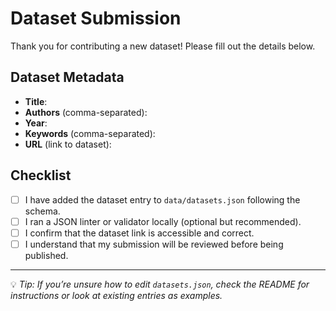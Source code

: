 # Dataset Submission

Thank you for contributing a new dataset! Please fill out the details below.

## Dataset Metadata
- **Title**:  
- **Authors** (comma-separated):  
- **Year**:  
- **Keywords** (comma-separated):  
- **URL** (link to dataset):  

## Checklist
- [ ] I have added the dataset entry to `data/datasets.json` following the schema.
- [ ] I ran a JSON linter or validator locally (optional but recommended).
- [ ] I confirm that the dataset link is accessible and correct.
- [ ] I understand that my submission will be reviewed before being published.

---

💡 *Tip: If you’re unsure how to edit `datasets.json`, check the README for instructions or look at existing entries as examples.*
